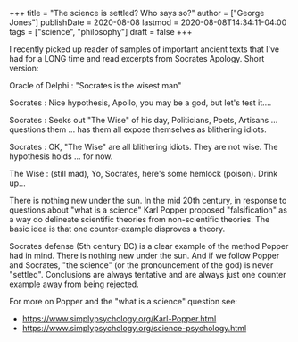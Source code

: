 +++
title = "The science is settled? Who says so?"
author = ["George Jones"]
publishDate = 2020-08-08
lastmod = 2020-08-08T14:34:11-04:00
tags = ["science", "philosophy"]
draft = false
+++

I recently picked up reader of samples of important ancient texts
that I've had for a LONG time and read excerpts from Socrates
Apology.  Short version:

Oracle of Delphi
: "Socrates is the wisest man"

Socrates
: Nice hypothesis, Apollo, you may be a god, but let's test it....

Socrates
: Seeks out "The Wise" of his day, Politicians, Poets,
    Artisans ... questions them ... has them all expose themselves
    as blithering idiots.

Socrates
: OK, "The Wise" are all blithering idiots.  They are
    not wise.   The hypothesis holds ... for now.

The Wise
: (still mad), Yo, Socrates, here's some hemlock
    (poison).  Drink up...

There is nothing new under the sun.  In the mid 20th century, in
response to questions about "what is a science" Karl Popper
proposed "falsification" as a way do delineate scientific theories
from non-scientific theories.  The basic idea is that one
counter-example disproves a theory.

Socrates defense (5th century BC) is a clear example of the method
Popper had in mind.  There is nothing new under the sun.   And if
we follow Popper and Socrates, "the science" (or the pronouncement
of the god) is never "settled".   Conclusions are always
tentative and are always just one counter example away from being
rejected.

For more on Popper and the "what is a science" question see:

-   <https://www.simplypsychology.org/Karl-Popper.html>
-   <https://www.simplypsychology.org/science-psychology.html>
